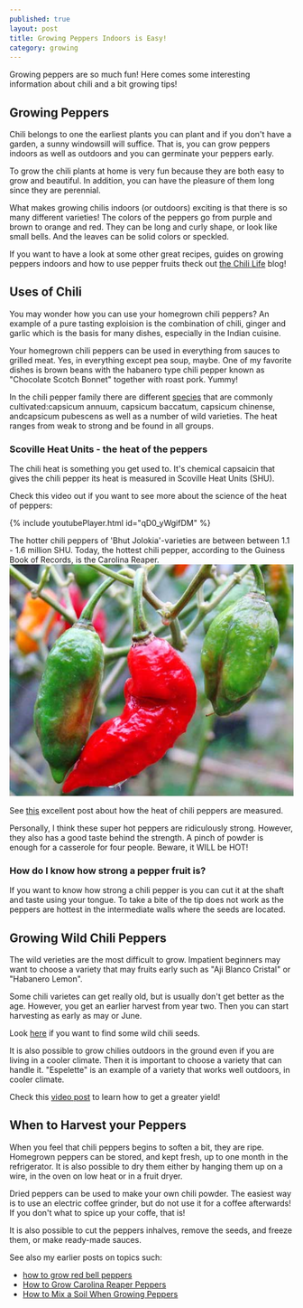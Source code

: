 ```yaml
---
published: true
layout: post
title: Growing Peppers Indoors is Easy!
category: growing
---
```

Growing peppers are so much fun! Here comes some interesting information about chili and a bit growing tips! 

## Growing Peppers

Chili belongs to one the earliest plants you can plant and if you don't have a garden, a sunny windowsill will suffice. That is, you can grow peppers indoors as well as outdoors and you can germinate your peppers early. 

To grow the chili plants at home is very fun because they are both easy to grow and beautiful. In addition, you can have the pleasure of them long since they are perennial.

What makes growing chilis indoors (or outdoors) exciting is that there is so many different varieties! The colors of the peppers go from purple and brown to orange and red. They can be long and curly shape, or look like small bells. And the leaves can be solid colors or speckled.

If you want to have a look at some other great recipes, guides on growing peppers indoors and how to use pepper fruits theck out [the Chili Life](https://www.thechili.life) blog! 


## Uses of Chili
You may wonder how you can use your homegrown chili peppers? 
An example of a pure tasting exploision is the combination of chili, ginger and garlic which is the basis for many dishes, especially in the Indian cuisine.

Your homegrown chili peppers can be used in everything from sauces to grilled meat. Yes, in everything except pea soup, maybe. One of my favorite dishes is brown beans with the habanero type chili pepper known as "Chocolate Scotch Bonnet" together with roast pork. Yummy!

In the chili pepper family there are different [species](https://en.wikipedia.org/wiki/Chili_pepper#Species_and_cultivars) that are commonly cultivated:capsicum annuum, capsicum baccatum, capsicum chinense, andcapsicum pubescens as well as a number of wild varieties. The heat ranges from weak to strong  and be found in all groups.

### Scoville Heat Units - the heat of the peppers

The chili heat is something you get used to. It's chemical capsaicin that gives the chili pepper its heat is measured in Scoville Heat Units (SHU).

Check this video out if you want to see more about the science of the heat of peppers:

{% include youtubePlayer.html id="qD0_yWgifDM" %}

The hotter chili peppers of 'Bhut Jolokia'-varieties are between between 1.1 - 1.6 million SHU. Today, the hottest chili pepper, according to the Guiness Book of Records, is the Carolina Reaper.
![Bhut Jolokia Peppers Growing Indoors](/images/cultivating-peppers-indoors-bhut-jolokia-chili.jpg)

See [this](https://www.smithsonianmag.com/arts-culture/how-hot-is-that-pepper-how-scientists-measure-spiciness-884380/) excellent post about how the heat of chili peppers are measured.

Personally, I think these super hot peppers are ridiculously strong. However, they also has a good taste behind the strength. A pinch of powder is enough for a casserole for four people. Beware, it WILL be HOT!

### How do I know how strong a pepper fruit is?
If you want to know how strong a chili pepper is you can cut it at the shaft and taste using your tongue. To take a bite of the tip does not work as the peppers are hottest in the intermediate walls where the seeds are located.

## Growing Wild Chili Peppers
The wild verieties are the most difficult to grow. Impatient beginners may want to choose a variety that may fruits early such as "Aji Blanco Cristal" or "Habanero Lemon".

Some chili varietes can get really old, but is usually don't get better as the age. However, you get an earlier harvest from year two. Then you can start harvesting as early as may or June. 

Look [here](https://www.fataliiseeds.net/product-category/wild_chiles/) if you want to find some wild chili seeds.

It is also possible to grow chilies outdoors in the ground even if you are living in a cooler climate. Then it is important to choose a variety that can handle it. "Espelette" is an example of a variety that works well outdoors, in cooler climate.

Check this [video post](/_posts/2018-07-01-Pruning-and-Fertilizing-Pepper-Plants-for-Huge-Yields.md) to learn how to get a greater yield!

## When to Harvest your Peppers
When you feel that chili peppers begins to soften a bit, they are ripe. Homegrown peppers can be stored, and kept fresh, up to one month in the refrigerator. It is also possible to dry them either by hanging them up on a wire, in the oven on low heat or in a fruit dryer. 

Dried peppers can be used to make your own chili powder. The easiest way is to use an electric coffee grinder, but do not use it for a coffee afterwards! If you don't what to spice up your coffe, that is!

It is also possible to cut the peppers inhalves, remove the seeds, and freeze them, or make ready-made sauces.

See also my earlier posts on topics such:
- [how to grow red bell peppers](https://capsicumboy.github.io/Growing-Red-Bell-Peppers-From-Seed/)
- [How to Grow Carolina Reaper Peppers](https://capsicumboy.github.io/How-to-Grow-Carolina-Reaper-Peppers/)
- [How to Mix a Soil When Growing Peppers](https://capsicumboy.github.io/How-to-Make-Soil-Mix-When-Growing-Peppers/)


